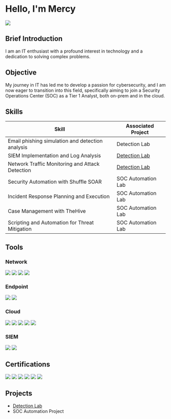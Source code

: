 # Hello, I'm Mercy
<a href="https://linkedin.com/in/olusola-oyeniran/"><img src="https://img.shields.io/badge/-LinkedIn-0072b1?&style=for-the-badge&logo=linkedin&logoColor=white" /></a>

## Brief Introduction

I am an IT enthusiast with a profound interest in technology and a dedication to solving complex problems.

## Objective

My journey in IT has led me to develop a passion for cybersecurity, and I am now eager to transition into this field, specifically aiming to join a Security Operations Center (SOC) as a Tier 1 Analyst, both on-prem and in the cloud.

## Skills

| Skill                                         | Associated Project         |
|-----------------------------------------------|----------------------------|
| Email phishing simulation and detection analysis| Detection Lab|
| SIEM Implementation and Log Analysis          | <a href="https://github.com/Losmercy/Detection-Lab/tree/main">Detection Lab</a>|
| Network Traffic Monitoring and Attack Detection | <a href="https://google.com">Detection Lab</a>|
| Security Automation with Shuffle SOAR         | SOC Automation Lab|
| Incident Response Planning and Execution      | SOC Automation Lab|
| Case Management with TheHive                  | SOC Automation Lab|
| Scripting and Automation for Threat Mitigation | SOC Automation Lab|

## Tools

### Network
<div>
    <img src="https://img.shields.io/badge/-Wireshark-1679A7?&style=for-the-badge&logo=Wireshark&logoColor=white" />
    <img src="https://img.shields.io/badge/-Suricata-EF3B2D?&style=for-the-badge&logo=Suricata&logoColor=white" />
    <img src="https://img.shields.io/badge/-Zeek-777BB4?&style=for-the-badge&logo=Zeek&logoColor=white" />
    <img src="https://img.shields.io/badge/-ZUI-2E7D32?&style=for-the-badge&logo=ZUI&logoColor=white" />

</div>

### Endpoint
<div>
    <img src="https://img.shields.io/badge/-Microsoft_Defender_for_Endpoint-00A4EF?&style=for-the-badge&logo=Microsoft&logoColor=white" />
    <img src="https://img.shields.io/badge/-Velociraptor-4B275F?&style=for-the-badge&logo=Velociraptor&logoColor=white" />
</div>

### Cloud
<div>
    <img src="https://img.shields.io/badge/-Microsoft_Sentinel-5C2D91?&style=for-the-badge&logo=Microsoft&logoColor=white" />
    <img src="https://img.shields.io/badge/-Microsoft_Defender-00A4EF?&style=for-the-badge&logo=Microsoft&logoColor=white" />
    <img src="https://img.shields.io/badge/-Microsoft_Defender_XDR-00A4EF?&style=for-the-badge&logo=Microsoft&logoColor=white" />
    <img src="https://img.shields.io/badge/-Microsoft_Entra_ID-00A4EF?&style=for-the-badge&logo=Microsoft&logoColor=white" />
    <img src="https://img.shields.io/badge/-Microsoft_Intune-00A4EF?&style=for-the-badge&logo=Microsoft&logoColor=white" />


</div>


### SIEM
<div>
    <img src="https://img.shields.io/badge/-Splunk-000000?&style=for-the-badge&logo=Splunk&logoColor=white" />
    <img src="https://img.shields.io/badge/-Elastic-005571?&style=for-the-badge&logo=Elastic&logoColor=white" />
</div>

## Certifications
<div>
    <a href="https://learn.microsoft.com/en-us/users/olusolaoyeniran-1658/credentials/164a25f6a744f581?ref=https%3A%2F%2Fwww.linkedin.com%2Fhttps://www.credly.com/badges/bdf9fbcc-517b-4a42-acd1-282ec1f559ae/linked_in_profile" target="_blank"><img src="https://img.shields.io/badge/-Microsoft%20Azure-0078D4?style=for-the-badge&logo=Microsoft%20Azure&logoColor=white" /></a>
    <a href="https://www.credly.com/badges/bdf9fbcc-517b-4a42-acd1-282ec1f559ae/linked_in_profile" target="_blank"><img src="https://img.shields.io/badge/-CompTIA%20Security%2B-FF0000?style=for-the-badge&logo=CompTIA&logoColor=white" /></a>
    <a href="https://www.credly.com/badges/d6ce5d4d-f713-4030-8edf-3412f14eafbb/print" target="_blank"><img src="https://img.shields.io/badge/-Google%20Cybersecurity%20Professional%20Certificate-4285F4?style=for-the-badge&logo=Google&logoColor=white" /></a>
    <a href="https://forage-uploads-prod.s3.amazonaws.com/completion-certificates/9PBTqmSxAf6zZTseP/E9pA6qsdbeyEkp3ti_9PBTqmSxAf6zZTseP_4cYi9nEYyYSeHBqJS_1751704600324_completion_certificate.pdf" target="_blank"><img src="https://img.shields.io/badge/-Forage%20Certificate-6f42c1?style=for-the-badge&logo=forage&logoColor=white" /></a>
    <a href="https://www.credly.com/badges/4fff3fc4-3486-4dc6-b94b-5160010a67c4/linked_in_profile" target="_blank"><img src="https://img.shields.io/badge/-Cisco%20Networking%20Basics-1BA0E2?style=for-the-badge&logo=Cisco&logoColor=white" /></a>
    <a href="https://www.credly.com/badges/244c8f3a-4010-4a76-98f8-35cb521f1eed/linked_in_profile" target="_blank"><img src="https://img.shields.io/badge/-Cisco%20Introduction%20to%20Cybersecurity-1572B6?style=for-the-badge&logo=Cisco&logoColor=white" /></a>


</div>

## Projects
- <a href="https://github.com/Losmercy/Detection-Lab/tree/main">Detection Lab</a>
- SOC Automation Project
